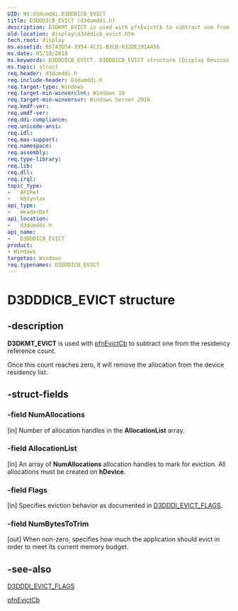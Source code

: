 ```yaml
---
UID: NS:d3dumddi.D3DDDICB_EVICT
title: D3DDDICB_EVICT (d3dumddi.h)
description: D3DKMT_EVICT is used with pfnEvictCb to subtract one from the residency reference count.
old-location: display\d3dddicb_evict.htm
tech.root: display
ms.assetid: 65743D54-3954-4C31-B3CB-032DE391A456
ms.date: 05/10/2018
ms.keywords: D3DDDICB_EVICT, D3DDDICB_EVICT structure [Display Devices], d3dumddi/D3DDDICB_EVICT, display.d3dddicb_evict
ms.topic: struct
req.header: d3dumddi.h
req.include-header: D3dumddi.h
req.target-type: Windows
req.target-min-winverclnt: Windows 10
req.target-min-winversvr: Windows Server 2016
req.kmdf-ver: 
req.umdf-ver: 
req.ddi-compliance: 
req.unicode-ansi: 
req.idl: 
req.max-support: 
req.namespace: 
req.assembly: 
req.type-library: 
req.lib: 
req.dll: 
req.irql: 
topic_type:
-	APIRef
-	kbSyntax
api_type:
-	HeaderDef
api_location:
-	d3dumddi.h
api_name:
-	D3DDDICB_EVICT
product:
- Windows
targetos: Windows
req.typenames: D3DDDICB_EVICT
---
```


# D3DDDICB_EVICT structure


## -description


<b>D3DKMT_EVICT</b> is used with <a href="https://msdn.microsoft.com/5E66A522-BC1C-4E7C-8732-87D40F99BBDA">pfnEvictCb</a> to subtract one from the residency reference count.

Once this count reaches zero, it will remove the allocation from the device residency list.
  


## -struct-fields




### -field NumAllocations

[in] Number of allocation handles in the <b>AllocationList</b> array.


### -field AllocationList

[in] An array of <b>NumAllocations</b> allocation handles to mark for eviction. All allocations must be created on <b>hDevice</b>.


### -field Flags

[in] Specifies eviction behavior as documented in <a href="https://msdn.microsoft.com/library/windows/hardware/dn906322">D3DDDI_EVICT_FLAGS</a>. 


### -field NumBytesToTrim

[out] When non-zero, specifies how much the application should evict in order to meet its current memory budget.


## -see-also




<a href="https://msdn.microsoft.com/library/windows/hardware/dn906322">D3DDDI_EVICT_FLAGS</a>



<a href="https://msdn.microsoft.com/5E66A522-BC1C-4E7C-8732-87D40F99BBDA">pfnEvictCb</a>
 

 

